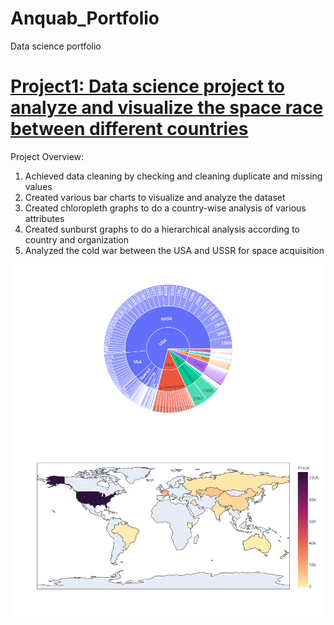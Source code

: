 # Anquab_Portfolio
Data science portfolio


# [Project1: Data science project to analyze and visualize the space race between different countries](https://github.com/anquabkhan/google-collab)
Project Overview:

   1) Achieved data cleaning by checking and cleaning duplicate and missing values
   2) Created various bar charts to visualize and analyze the dataset
   3) Created chloropleth graphs to do a country-wise analysis of various attributes
   4) Created sunburst graphs to do a hierarchical analysis according to country and organization
   5) Analyzed the cold war between the USA and USSR for space acquisition

![](https://github.com/anquabkhan/Anquab_Portfolio/blob/main/newplot%20(1).png) 
![](https://github.com/anquabkhan/Anquab_Portfolio/blob/main/newplot.png)
